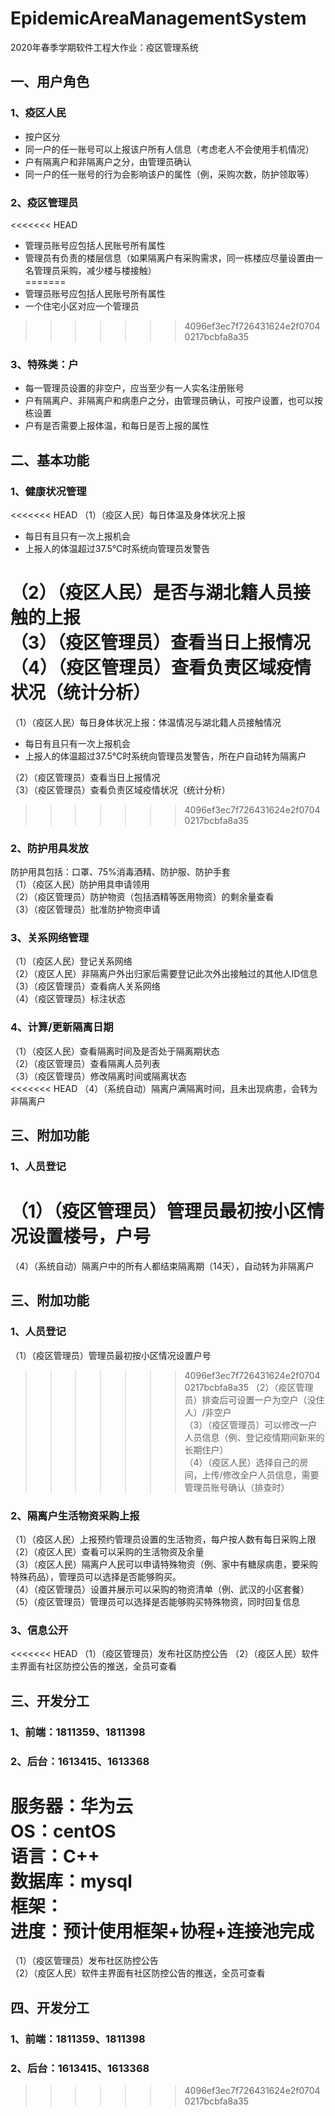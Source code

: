 # EpidemicAreaManagementSystem
2020年春季学期软件工程大作业：疫区管理系统

## 一、用户角色
### 1、疫区人民
* 按户区分<br> 
* 同一户的任一账号可以上报该户所有人信息（考虑老人不会使用手机情况）<br> 
* 户有隔离户和非隔离户之分，由管理员确认<br> 
* 同一户的任一账号的行为会影响该户的属性（例，采购次数，防护领取等）<br>

### 2、疫区管理员
<<<<<<< HEAD
*	管理员账号应包括人民账号所有属性<br> 
*	管理员有负责的楼层信息（如果隔离户有采购需求，同一栋楼应尽量设置由一名管理员采购，减少楼与楼接触）<br> 
=======
* 管理员账号应包括人民账号所有属性<br> 
* 一个住宅小区对应一个管理员<br> 
>>>>>>> 4096ef3ec7f726431624e2f07040217bcbfa8a35

### 3、特殊类：户
*	每一管理员设置的非空户，应当至少有一人实名注册账号<br>
*	户有隔离户、非隔离户和病患户之分，由管理员确认，可按户设置，也可以按栋设置<br>
*	户有是否需要上报体温，和每日是否上报的属性<br>

## 二、基本功能
### 1、健康状况管理
<<<<<<< HEAD
（1）（疫区人民）每日体温及身体状况上报
* 每日有且只有一次上报机会<br> 
* 上报人的体温超过37.5℃时系统向管理员发警告<br> 

（2）（疫区人民）是否与湖北籍人员接触的上报<br> 
（3）（疫区管理员）查看当日上报情况<br> 
（4）（疫区管理员）查看负责区域疫情状况（统计分析）<br> 
=======
（1）（疫区人民）每日身体状况上报：体温情况与湖北籍人员接触情况
* 每日有且只有一次上报机会<br> 
* 上报人的体温超过37.5℃时系统向管理员发警告，所在户自动转为隔离户<br> 

（2）（疫区管理员）查看当日上报情况<br> 
（3）（疫区管理员）查看负责区域疫情状况（统计分析）<br> 
>>>>>>> 4096ef3ec7f726431624e2f07040217bcbfa8a35

### 2、防护用具发放
防护用具包括：口罩、75%消毒酒精、防护服、防护手套<br> 
（1）（疫区人民）防护用具申请领用<br> 
（2）（疫区管理员）防护物资（包括酒精等医用物资）的剩余量查看<br> 
（3）（疫区管理员）批准防护物资申请<br> 

### 3、关系网络管理
（1）（疫区人民）登记关系网络<br> 
（2）（疫区人民）非隔离户外出归家后需要登记此次外出接触过的其他人ID信息<br> 
（3）（疫区管理员）查看病人关系网络<br> 
（4）（疫区管理员）标注状态<br> 

### 4、计算/更新隔离日期
（1）（疫区人民）查看隔离时间及是否处于隔离期状态<br> 
（2）（疫区管理员）查看隔离人员列表<br> 
（3）（疫区管理员）修改隔离时间或隔离状态<br> 
<<<<<<< HEAD
（4）（系统自动）隔离户满隔离时间，且未出现病患，会转为非隔离户<br> 

## 三、附加功能
### 1、人员登记
（1）（疫区管理员）管理员最初按小区情况设置楼号，户号<br>
=======
（4）（系统自动）隔离户中的所有人都结束隔离期（14天），自动转为非隔离户<br> 

## 三、附加功能
### 1、人员登记
（1）（疫区管理员）管理员最初按小区情况设置户号<br>
>>>>>>> 4096ef3ec7f726431624e2f07040217bcbfa8a35
（2）（疫区管理员）排查后可设置一户为空户（没住人）/非空户<br>
（3）（疫区管理员）可以修改一户人员信息（例、登记疫情期间新来的长期住户）<br>
（4）（疫区人民）选择自己的房间，上传/修改全户人员信息，需要管理员账号确认（排查时）<br>

### 2、隔离户生活物资采购上报
（1）（疫区人民）上报预约管理员设置的生活物资，每户按人数有每日采购上限<br>
（2）（疫区人民）查看可以采购的生活物资及余量<br>
（3）（疫区人民）隔离户人民可以申请特殊物资（例、家中有糖尿病患，要采购特殊药品），管理员可以选择是否能够购买。<br>
（4）（疫区管理员）设置并展示可以采购的物资清单（例、武汉的小区套餐）<br>
（5）（疫区管理员）管理员可以选择是否能够购买特殊物资，同时回复信息<br> 

### 3、信息公开
<<<<<<< HEAD
（1）（疫区管理员）发布社区防控公告
（2）（疫区人民）软件主界面有社区防控公告的推送，全员可查看<br>

## 三、开发分工
### 1、前端：1811359、1811398
### 2、后台：1613415、1613368
服务器：华为云 <br>
OS：centOS <br>
语言：C++ <br>
数据库：mysql<br>
框架：<br>
进度：预计使用框架+协程+连接池完成
=======
（1）（疫区管理员）发布社区防控公告 <br>
（2）（疫区人民）软件主界面有社区防控公告的推送，全员可查看<br>

## 四、开发分工
### 1、前端：1811359、1811398
### 2、后台：1613415、1613368
>>>>>>> 4096ef3ec7f726431624e2f07040217bcbfa8a35
